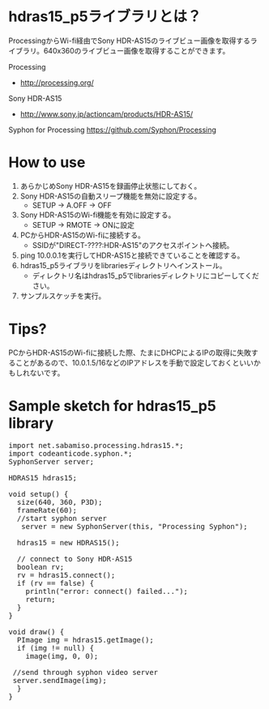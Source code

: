 hdras15_p5ライブラリとは？
========
ProcessingからWi-fi経由でSony HDR-AS15のライブビュー画像を取得するライブラリ。640x360のライブビュー画像を取得することができます。

Processing
* http://processing.org/

Sony HDR-AS15
* http://www.sony.jp/actioncam/products/HDR-AS15/

Syphon for Processing
https://github.com/Syphon/Processing

How to use
========
1. あらかじめSony HDR-AS15を録画停止状態にしておく。
2. Sony HDR-AS15の自動スリープ機能を無効に設定する。
   * SETUP -> A.OFF -> OFF
3. Sony HDR-AS15のWi-fi機能を有効に設定する。
   * SETUP -> RMOTE -> ONに設定
4. PCからHDR-AS15のWi-fiに接続する。
   * SSIDが"DIRECT-????:HDR-AS15"のアクセスポイントへ接続。
5. ping 10.0.0.1を実行してHDR-AS15と接続できていることを確認する。
6. hdras15_p5ライブラリをlibrariesディレクトリへインストール。
   * ディレクトリ名はhdras15_p5でlibrariesディレクトリにコピーしてください。
7. サンプルスケッチを実行。

Tips?
========
PCからHDR-AS15のWi-fiに接続した際、たまにDHCPによるIPの取得に失敗することがあるので、10.0.1.5/16などのIPアドレスを手動で設定しておくといいかもしれないです。


Sample sketch for hdras15_p5 library
========
<pre>
import net.sabamiso.processing.hdras15.*;
import codeanticode.syphon.*;
SyphonServer server;

HDRAS15 hdras15;

void setup() {
  size(640, 360, P3D);
  frameRate(60);
  //start syphon server
   server = new SyphonServer(this, "Processing Syphon");

  hdras15 = new HDRAS15();

  // connect to Sony HDR-AS15
  boolean rv;
  rv = hdras15.connect();
  if (rv == false) {
    println("error: connect() failed...");
    return;
  }
}

void draw() {
  PImage img = hdras15.getImage();
  if (img != null) {
    image(img, 0, 0);
 
 //send through syphon video server   
 server.sendImage(img);  
  }
}</pre>

